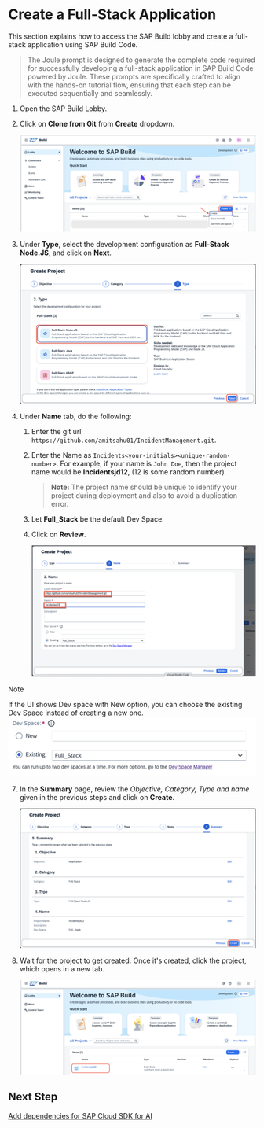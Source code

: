 # Create a Full-Stack Application

This section explains how to access the SAP Build lobby and create a full-stack application using SAP Build Code.

> The Joule prompt is designed to generate the complete code required for successfully developing a full-stack application in SAP Build Code powered by Joule. These prompts are specifically crafted to align with the hands-on tutorial flow, ensuring that each step can be executed sequentially and seamlessly.

1. Open the SAP Build Lobby.

2. Click on **Clone from Git** from **Create** dropdown.

    ![build lobby](../../build-code/images/create-full-stack-project/new-create.png)


5. Under **Type**, select the development configuration as **Full-Stack Node.JS**, and click on **Next**. 

    ![full-stack-app](../../build-code/images/create-full-stack-project/new-nodejs.png)

6. Under **Name** tab, do the following:
    1. Enter the git url `https://github.com/amitsahu01/IncidentManagement.git`.

    2. Enter the Name as `Incidents<your-initials><unique-random-number>`. For example, if your name is `John Doe`, then the project name would be **Incidentsjd12**, (12 is some random number).

        > **Note:** The project name should be unique to identify your project during deployment and also to avoid a duplication error.
    3. Let **Full_Stack** be the default Dev Space.

    4. Click on **Review**.

        ![project details](../../build-code/images/create-full-stack-project/clone-github.png)

> [!Note]
> If the UI shows Dev space with New option, you can choose the existing Dev Space instead of creating a new one. 
![project details](../../build-code/images/create-full-stack-project/create1.png)

7. In the **Summary** page, review the *Objective, Category, Type and name* given in the previous steps and click on **Create**.

    ![project-created](../../build-code/images/create-full-stack-project/new-review.png)

8. Wait for the project to get created. Once it's created, click the project, which opens in a new tab.

    ![project-created](../../build-code/images/create-full-stack-project/project_created.png)

## Next Step

[Add dependencies for SAP Cloud SDK for AI ](prerequisites.md)
